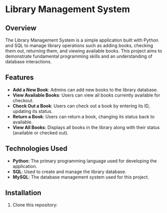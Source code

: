 # Library Management System

## Overview
The Library Management System is a simple application built with Python and SQL to manage library operations such as adding books, checking them out, returning them, and viewing available books. This project aims to demonstrate fundamental programming skills and an understanding of database interactions.

## Features
- **Add a New Book**: Admins can add new books to the library database.
- **View Available Books**: Users can view all books currently available for checkout.
- **Check Out a Book**: Users can check out a book by entering its ID, updating its status.
- **Return a Book**: Users can return a book, changing its status back to available.
- **View All Books**: Displays all books in the library along with their status (available or checked out).

## Technologies Used
- **Python**: The primary programming language used for developing the application.
- **SQL**: Used to create and manage the library database.
- **MySQL**: The database management system used for this project.

## Installation
1. Clone this repository:
   ```bash
